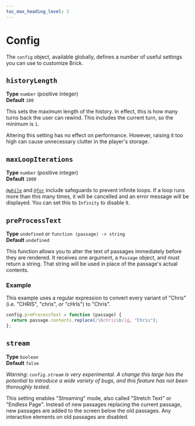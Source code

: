 ```yaml
---
toc_max_heading_level: 2
---
```

# Config

The `config` object, available globally, defines a number of useful settings you can use to customize Brick.

## `historyLength`

**Type** `number` (positive integer)<br />
**Default** `100`

This sets the maximum length of the history.
In effect, this is how many turns back the user can rewind.
This includes the current turn, so the minimum is `1`.

Altering this setting has no effect on performance.
However, raising it too high can cause unnecessary clutter in the player's storage.

## `maxLoopIterations`

**Type** `number` (positive integer)<br />
**Default** `1000`

[`@while`] and [`@for`] include safeguards to prevent infinite loops.
If a loop runs more than this many times, it will be cancelled and an error message will be displayed.
You can set this to `Infinity` to disable it.

[`@while`]: ../macros#while
[`@for`]: ../macros#for

## `preProcessText`

**Type** `undefined` or `function (passage) -> string`<br/>
**Default** `undefined`

This function allows you to alter the text of passages immediately before they are rendered.
It receives one argument, a `Passage` object, and must return a string.
That string will be used in place of the passage's actual contents.

### Example

This example uses a regular expression to convert every variant of "Chris" (i.e. "CHRIS", "chris", or "cHrIs") to "Chris".

```js
config.preProcessText = function (passage) {
  return passage.contents.replace(/\bchris\b/ig, "Chris");
};
```

## `stream`

**Type** `boolean`<br/>
**Default** `false`

_Warning: `config.stream` is very experimental. A change this large has the potential to introduce a wide variety of bugs, and this feature has not been thoroughly tested._

This setting enables "Streaming" mode, also called "Stretch Text" or "Endless Page".
Instead of new passages replacing the current passage, new passages are added to the screen below the old passages.
Any interactive elements on old passages are disabled.
